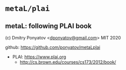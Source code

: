 #  `metaL/plai`
## metaL: following PLAI book

(c) Dmitry Ponyatov <<dponyatov@gmail.com>> MIT 2020

github: https://github.com/ponyatov/metaLplai

* PLAI: https://www.plai.org
    * http://cs.brown.edu/courses/cs173/2012/book/
